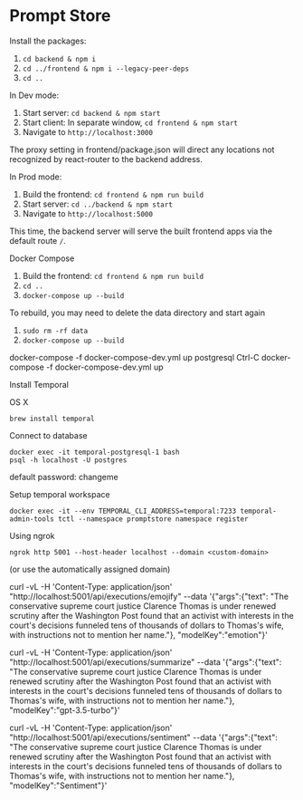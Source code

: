 # Prompt Store

Install the packages:

1. `cd backend & npm i`
2. `cd ../frontend & npm i --legacy-peer-deps`
3. `cd ..`

In Dev mode:

1. Start server: `cd backend & npm start`
2. Start client: In separate window, `cd frontend & npm start`
3. Navigate to `http://localhost:3000`

The proxy setting in frontend/package.json will direct any locations not recognized by react-router to the backend address.

In Prod mode:

1. Build the frontend: `cd frontend & npm run build`
2. Start server: `cd ../backend & npm start`
3. Navigate to `http://localhost:5000`

This time, the backend server will serve the built frontend apps via the default route `/`.

Docker Compose

1. Build the frontend: `cd frontend & npm run build`
2. `cd ..`
3. `docker-compose up --build`

To rebuild, you may need to delete the data directory and start again

1. `sudo rm -rf data`
2. `docker-compose up --build`


docker-compose -f docker-compose-dev.yml up postgresql
Ctrl-C
docker-compose -f docker-compose-dev.yml up


Install Temporal

OS X

    brew install temporal


Connect to database

    docker exec -it temporal-postgresql-1 bash
    psql -h localhost -U postgres

default password: changeme


Setup temporal workspace

    docker exec -it --env TEMPORAL_CLI_ADDRESS=temporal:7233 temporal-admin-tools tctl --namespace promptstore namespace register


Using ngrok

    ngrok http 5001 --host-header localhost --domain <custom-domain>

(or use the automatically assigned domain)


curl -vL -H 'Content-Type: application/json' "http://localhost:5001/api/executions/emojify" --data '{"args":{"text": "The conservative supreme court justice Clarence Thomas is under renewed scrutiny after the Washington Post found that an activist with interests in the court's decisions funneled tens of thousands of dollars to Thomas's wife, with instructions not to mention her name."}, "modelKey":"emotion"}'

curl -vL -H 'Content-Type: application/json' "http://localhost:5001/api/executions/summarize" --data '{"args":{"text": "The conservative supreme court justice Clarence Thomas is under renewed scrutiny after the Washington Post found that an activist with interests in the court's decisions funneled tens of thousands of dollars to Thomas's wife, with instructions not to mention her name."}, "modelKey":"gpt-3.5-turbo"}'

curl -vL -H 'Content-Type: application/json' "http://localhost:5001/api/executions/sentiment" --data '{"args":{"text": "The conservative supreme court justice Clarence Thomas is under renewed scrutiny after the Washington Post found that an activist with interests in the court's decisions funneled tens of thousands of dollars to Thomas's wife, with instructions not to mention her name."}, "modelKey":"Sentiment"}'
